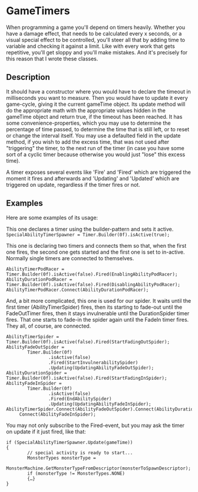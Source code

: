 # GameTimers

When programming a game you'll depend on timers heavily. Whether you have a damage effect, that needs to be calculated every x seconds, or a visual special effect to be controlled, you'll steer all that by adding time to variable and checking it against a limit.
Like with every work that gets repetitive, you'll get sloppy and you'll make mistakes.
And it's precisely for this reason that I wrote these classes.

## Description

It should have a constructor where you would have to declare the timeout in milliseconds you want to measure.
Then you would have to update it every game-cycle, giving it the current gameTime object. Its update method will do the appropriate math with the appropriate values hidden in the gameTime object and return true, if the timeout has been reached.
It has some convenience-properties, which you may use to determine the percentage of time passed, to determine the time that is still left, or to reset or change the interval itself.
You may use a defaulted field in the update method, if you wish to add the excess time, that was not used after "triggering" the timer, to the next run of the timer (in case you have some sort of a cyclic timer because otherwise you would just "lose" this excess time).

A timer exposes several events like 'Fire' and 'Fired' which are triggered the moment it fires and afterwards and 'Updating' and 'Updated' which are triggered on update, regardless if the timer fires or not.

## Examples

Here are some examples of its usage:

This one declares a timer using the builder-pattern and sets it active.
`SpecialAbilityTimerSpawner = Timer.Builder(0f).isActive(true);`

This one is declaring two timers and connects them so that, when the first one fires, the second one gets started and the first one is set to in-active. Normally single timers are connected to themselves.

```
AbilityTimerPodRacer = Timer.Builder(0f).isActive(false).Fired(EnablingAbilityPodRacer);
AbilityDurationPodRacer = Timer.Builder(0f).isActive(false).Fired(DisablingAbilityPodRacer);
AbilityTimerPodRacer.Connect(AbilityDurationPodRacer);
```

And, a bit more complicated, this one is used for our spider. It waits until the first timer (AbilityTimerSpider) fires, then its starting to fade-out until the FadeOutTimer fires, then it stays invulnerable until the DurationSpider timer fires. That one starts to fade-in the spider again until the FadeIn timer fires. They all, of course, are connected.

```
AbilityTimerSpider = Timer.Builder(0f).isActive(false).Fired(StartFadingOutSpider);
AbilityFadeOutSpider =
        Timer.Builder(0f)
                .isActive(false)
                .Fired(StartInvulnerabilitySpider)
                .Updating(UpdatingAbilityFadeOutSpider);
AbilityDurationSpider = Timer.Builder(0f).isActive(false).Fired(StartFadingInSpider);
AbilityFadeInSpider =
        Timer.Builder(0f)
                .isActive(false)
                .Fired(EndAbilitySpider)
                .Updating(UpdatingAbilityFadeInSpider);
AbilityTimerSpider.Connect(AbilityFadeOutSpider).Connect(AbilityDurationSpider)._
     Connect(AbilityFadeInSpider);
```

You may not only subscribe to the Fired-event, but you may ask the timer on update if it just fired, like that:

```
if (SpecialAbilityTimerSpawner.Update(gameTime))
{
        // special activity is ready to start...                        
        MonsterTypes monsterType =
            MonsterMachine.GetMonsterTypeFromDescriptor(monsterToSpawnDescriptor);
        if (monsterType != MonsterTypes.NONE)
        {…}
}             
```